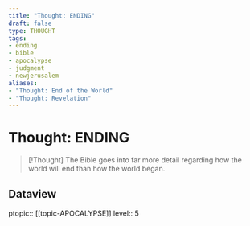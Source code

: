 ```yaml
---
title: "Thought: ENDING"
draft: false
type: THOUGHT
tags:
- ending
- bible
- apocalypse
- judgment
- newjerusalem
aliases:
- "Thought: End of the World"
- "Thought: Revelation"
---
```

# Thought: ENDING
> [!Thought]
> The Bible goes into far more detail regarding how the world will end than how the world began.

## Dataview
ptopic:: [[topic-APOCALYPSE]]
level:: 5
